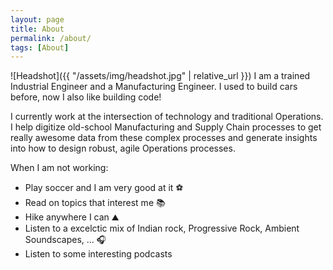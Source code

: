 ```yaml
---
layout: page
title: About
permalink: /about/
tags: [About]
---
```

![Headshot]({{ "/assets/img/headshot.jpg" | relative_url }})
I am a trained Industrial Engineer and a Manufacturing Engineer. I used to build cars before, now I also like building code!

I currently work at the intersection of technology and traditional Operations. I help digitize old-school Manufacturing and Supply Chain processes to get really awesome data from these complex processes and generate insights into how to design robust, agile Operations processes.

When I am not working:
* Play soccer and I am very good at it ⚽️
* Read on topics that interest me 📚
* Hike anywhere I can ⛰
* Listen to a excelctic mix of Indian rock, Progressive Rock, Ambient Soundscapes, ... 🎧
* Listen to some interesting podcasts
